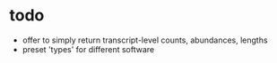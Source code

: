 # todo

* offer to simply return transcript-level counts, abundances, lengths
* preset 'types' for different software
